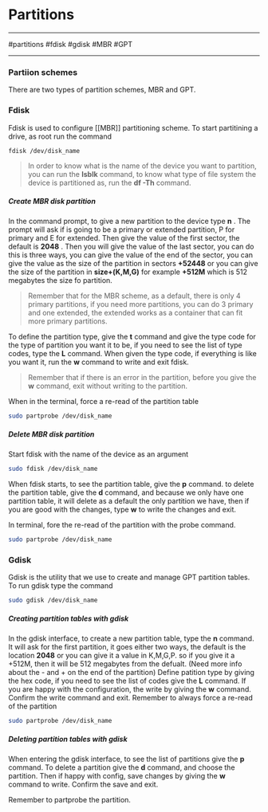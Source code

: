 # Partitions 
---
#partitions #fdisk #gdisk #MBR #GPT 

---

### Partiion schemes

There are two types of partition schemes, MBR and GPT. 

### Fdisk

Fdisk is used to configure [[MBR]] partitioning scheme. To start partitining a drive, as root run the command 

```bash
fdisk /dev/disk_name
```

> In order to know what is the name of the device you want to partition, you can run the **lsblk** command, to know what type of file system the device is partitioned as, run the **df -Th** command.

##### Create MBR disk partition 

In the command prompt, to give a new partition to the device type **n** . The prompt will ask if is going to be a primary or extended partition, P for primary and E for extended. Then give the value of the first sector, the default is **2048** . Then you will give the value of the last sector, you can do this is three ways, you can give the value of the end of the sector, you can give the value as the size of the partition in sectors **+52448** or you can give the size of the partition in **size+(K,M,G)** for example **+512M** which is 512 megabytes the size fo partition. 

> Remember that for the MBR scheme, as a default, there is only 4 primary partitions, if you need more partitions, you can do 3 primary and one extended, the extended works as a container that can fit more primary partitions. 

To define the partition type, give the **t**  command and give the type code for the type of partition you want it to be, if you need to see the list of type codes, type the **L** command. When given the type code, if everything is like you want it, run the **w** command to write and exit fdisk. 

>Remember that if there is an error in the partition, before you give the **w** command, exit without writing to the partition.

When in the terminal, force a re-read of the partition table

```bash
sudo partprobe /dev/disk_name
```

##### Delete MBR disk partition

Start fdisk with the name of the device as an argument

```bash
sudo fdisk /dev/disk_name
```

When fdisk starts, to see the partition table, give the **p** command. to delete the partition table, give the **d** command, and because we only have one partition table, it will delete as a default the only partition we have, then if you are good with the changes, type **w** to write the changes and exit.

In terminal, fore the re-read of the partition with the probe command.

```bash
sudo partprobe /dev/disk_name
```

### Gdisk

Gdisk is the utility that we use to create and manage GPT partition tables. To run gdisk type the command

```bash
sudo gdisk /dev/disk_name
```

##### Creating partition tables with gdisk

In the gdisk interface,  to create a new partition table, type the **n** command. It will ask for the first partition, it goes either two ways, the default is the location **2048** or you can give it a value in K,M,G,P. so if you give it a +512M, then it will be 512 megabytes from the defualt. (Need more info about the - and + on the end of the partition) Define patition type by giving the hex code, if you need to see the list of codes give the **L** command. If you are happy with the configuration, the write by giving the **w** command. Confirm the write command and exit. 
Remember to always force a re-read of the partition

```bash
sudo partprobe /dev/disk_name
```

##### Deleting partition tables with gdisk

When entering the gdisk interface, to see the list of partitions give the **p** command. To delete a partition give the **d** command, and choose the partition. Then if happy with config, save changes by giving the **w** command to write. Confirm the save and exit.

Remember to partprobe the partition.